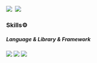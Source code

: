 <p>
  <a href="https://constate.github.io/"><img src="https://img.shields.io/badge/Ditto's Blog-484f58?style=flat-square&logo=GitHub&logoColor=white"/></a>&nbsp
  <a href="mailto:constate93@gmail.com"><img src="https://img.shields.io/badge/constate93@gmail.com-d14836?style=flat-square&logo=Gmail&logoColor=white&link=constate93@gmail.com"/></a>
</p>

<p> 
  
</p>
  
### Skills⚙️
  
##### Language & Library & Framework
<p>
  <img src="https://img.shields.io/badge/JavaScript-323330?style=for-the-badge&logo=javascript&logoColor=F7DF1E"/>
  <img src="https://img.shields.io/badge/React-20232A?style=for-the-badge&logo=react&logoColor=61DAFB"/>
  <img src="https://img.shields.io/badge/Node.js-43853D?style=for-the-badge&logo=node.js&logoColor=white"/>
  <br/>
</p>